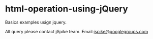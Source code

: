 # html-operation-using-jQuery
Basics examples usign jquery. 


All query please contact jSpike team. Email:jspike@googlegroups.com
